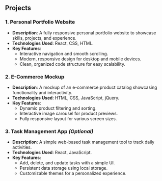 ## Projects

### 1. Personal Portfolio Website
- **Description**: A fully responsive personal portfolio website to showcase skills, projects, and experience.
- **Technologies Used**: React, CSS, HTML.
- **Key Features**:
  - Interactive navigation and smooth scrolling.
  - Modern, responsive design for desktop and mobile devices.
  - Clean, organized code structure for easy scalability.

### 2. E-Commerce Mockup
- **Description**: A mockup of an e-commerce product catalog showcasing functionality and interactivity.
- **Technologies Used**: HTML, CSS, JavaScript, jQuery.
- **Key Features**:
  - Dynamic product filtering and sorting.
  - Interactive image carousel for product previews.
  - Fully responsive layout for various screen sizes.

### 3. Task Management App *(Optional)*
- **Description**: A simple web-based task management tool to track daily activities.
- **Technologies Used**: React, JavaScript.
- **Key Features**:
  - Add, delete, and update tasks with a simple UI.
  - Persistent data storage using local storage.
  - Customizable themes for a personalized experience.
